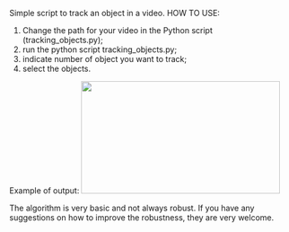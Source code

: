 Simple script to track an object in a video. 
HOW TO USE:
1. Change the path for your video in the Python script (tracking_objects.py);
2. run the python script tracking_objects.py;
3. indicate number of object you want to track;
4. select the objects. 

Example of output:
<img src="rbltro.gif" width="354" height="200">

The algorithm is very basic and not always robust. If you have any suggestions on
how to improve the robustness, they are very welcome.
